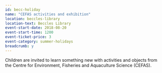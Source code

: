 ```yaml
---
id: becc-holiday
name: "CEFAS activities and exhibition"
location: beccles-library
location-text: Beccles Library
event-start-date: 2018-08-20
event-start-time: 1200
event-ticket-price: 3
event-category: summer-holidays
breadcrumb: y
---
```


Children are invited to learn something new with activities and objects from the Centre for Environment, Fisheries and Aquaculture Science (CEFAS).
